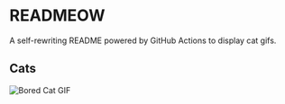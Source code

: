 # READMEOW

A self-rewriting README powered by GitHub Actions to display cat gifs.

## Cats

![Bored Cat GIF](https://media4.giphy.com/media/v1.Y2lkPTlhY2QwMmRhdjNvZ292MTV3ZHhyaDRyMjE2eW84YWQ0anR2NG05eHJ2cGV4bWgycyZlcD12MV9naWZzX3NlYXJjaCZjdD1n/mlvseq9yvZhba/200.gif)
